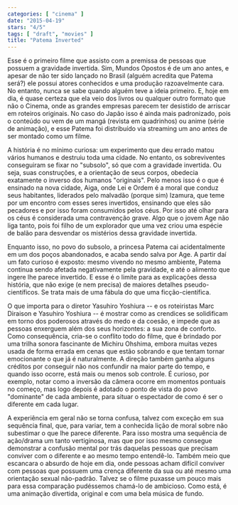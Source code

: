 ```yaml
---
categories: [ "cinema" ]
date: "2015-04-19"
stars: "4/5"
tags: [ "draft", "movies" ]
title: "Patema Inverted"
---
```

Esse é o primeiro filme que assisto com a premissa de pessoas que possuem
a gravidade invertida. Sim, Mundos Opostos é de um ano antes, e apesar de
não ter sido lançado no Brasil (alguém acredita que Patema será?) ele
possui atores conhecidos e uma produção razoavelmente cara. No entanto,
nunca se sabe quando alguém teve a ideia primeiro. E, hoje em dia, é
quase certeza que ela veio dos livros ou qualquer outro formato que não
o Cinema, onde as grandes empresas parecem ter desistido de arriscar em
roteiros originais. No caso do Japão isso é ainda mais padronizado,
pois o conteúdo ou vem de um mangá (revista em quadrinhos) ou anime
(série de animação), e esse Patema foi distribuído via streaming um
ano antes de ser montado como um filme.

A história é no mínimo curiosa: um experimento que deu errado matou
vários humanos e destruiu toda uma cidade. No entanto, os sobreviventes
conseguiram se fixar no "subsolo", só que com a gravidade invertida. Ou
seja, suas construções, e a orientação de seus corpos, obedecia
exatamente o inverso dos humanos "originais". Pelo menos isso é o que é
ensinado na nova cidade, Aiga, onde Lei e Ordem é a moral que conduz seus
habitantes, liderados pelo malvadão (porque sim) Izamura, que teme por um
encontro com esses seres invertidos, ensinando que eles são pecadores e
por isso foram consumidos pelos céus. Por isso até olhar para os céus
é considerada uma contravenção grave. Algo que o jovem Age não liga
tanto, pois foi filho de um explorador que uma vez criou uma espécie
de balão para desvendar os mistérios dessa gravidade invertida.

Enquanto isso, no povo do subsolo, a princesa Patema cai acidentalmente
em um dos poços abandonados, e acaba sendo salva por Age. A partir
daí um fato curioso é exposto: mesmo vivendo no mesmo ambiente,
Patema continua sendo afetada negativamente pela gravidade, e até o
alimento que ingere lhe parece invertido. E esse é o limite para as
explicações dessa história, que não exige (e nem precisa) de maiores
detalhes pseudo-científicos. Se trata mais de uma fábula do que uma
ficção-científica.

O que importa para o diretor Yasuhiro Yoshiura -- e os roteiristas
Marc Diraison e Yasuhiro Yoshiura -- é mostrar como as crendices se
solidificam em torno dos poderosos através do medo e da coesão, e
impede que as pessoas enxerguem além dos seus horizontes: a sua zona
de conforto. Como consequência, cria-se o conflito todo do filme,
que é brindado por uma trilha sonora fascinante de Michiru Ohshima,
embora muitas vezes usada de forma errada em cenas que estão sobrando
e que tentam tornar emocionante o que já é naturalmente. A direção
também ganha alguns créditos por conseguir não nos confundir na maior
parte do tempo, e quando isso ocorre, está mais ou menos sob controle. É
curioso, por exemplo, notar como a inversão da câmera ocorre em momentos
pontuais no começo, mas logo depois é adotado o ponto de vista do povo
"dominante" de cada ambiente, para situar o espectador de como é ser
o diferente em cada lugar.

A experiência em geral não se torna confusa, talvez com exceção em
sua sequência final, que, para variar, tem a conhecida lição de moral
sobre não subestimar o que lhe parece diferente. Para isso mostra uma
sequência de ação/drama um tanto vertiginosa, mas que por isso mesmo
consegue demonstrar a confusão mental por trás daquelas pessoas que
precisam conviver com o diferente e ao mesmo tempo entendê-lo. Também
meio que escancara o absurdo de hoje em dia, onde pessoas acham difícil
conviver com pessoas que possuem uma crença diferente da sua ou até
mesmo uma orientação sexual não-padrão. Talvez se o filme puxasse um
pouco mais para essa comparação pudéssemos chamá-lo de ambicioso. Como
está, é uma animação divertida, original e com uma bela música de
fundo.
